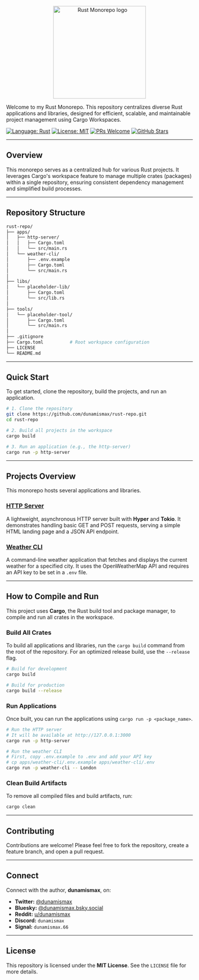 <p align="center">
  <img src="https://github.com/rust-lang/rust-artwork/blob/master/logo/rust-logo-512x512.png" alt="Rust Monorepo logo" width="250"/>
</p>

Welcome to my Rust Monorepo. This repository centralizes diverse Rust applications and libraries, designed for efficient, scalable, and maintainable project management using Cargo Workspaces.

[![Language: Rust](https://img.shields.io/badge/Language-Rust-orange.svg)](https://www.rust-lang.org/)
[![License: MIT](https://img.shields.io/badge/License-MIT-yellow.svg)](https://github.com/dunamismax/rust-repo/blob/main/LICENSE)
[![PRs Welcome](https://img.shields.io/badge/PRs-welcome-brightgreen.svg?style=flat-square)](https://github.com/dunamismax/rust-repo/pulls)
[![GitHub Stars](https://img.shields.io/github/stars/dunamismax/rust-repo?style=social)](https://github.com/dunamismax/rust-repo/stargazers)

---

## Overview

This monorepo serves as a centralized hub for various Rust projects. It leverages Cargo's workspace feature to manage multiple crates (packages) within a single repository, ensuring consistent dependency management and simplified build processes.

---

## Repository Structure

```sh
rust-repo/
├── apps/
│   ├── http-server/
│   │   ├── Cargo.toml
│   │   └── src/main.rs
│   └── weather-cli/
│       ├── .env.example
│       ├── Cargo.toml
│       └── src/main.rs
│
├── libs/
│   └── placeholder-lib/
│       ├── Cargo.toml
│       └── src/lib.rs
│
├── tools/
│   └── placeholder-tool/
│       ├── Cargo.toml
│       └── src/main.rs
│
├── .gitignore
├── Cargo.toml          # Root workspace configuration
├── LICENSE
└── README.md
```

---

## Quick Start

To get started, clone the repository, build the projects, and run an application.

```bash
# 1. Clone the repository
git clone https://github.com/dunamismax/rust-repo.git
cd rust-repo

# 2. Build all projects in the workspace
cargo build

# 3. Run an application (e.g., the http-server)
cargo run -p http-server
```

---

## Projects Overview

This monorepo hosts several applications and libraries.

### [HTTP Server](https://github.com/dunamismax/rust-repo/blob/main/apps/http-server/src/main.rs)

A lightweight, asynchronous HTTP server built with **Hyper** and **Tokio**. It demonstrates handling basic GET and POST requests, serving a simple HTML landing page and a JSON API endpoint.

### [Weather CLI](https://github.com/dunamismax/rust-repo/blob/main/apps/weather-cli/src/main.rs)

A command-line weather application that fetches and displays the current weather for a specified city. It uses the OpenWeatherMap API and requires an API key to be set in a `.env` file.

---

## How to Compile and Run

This project uses **Cargo**, the Rust build tool and package manager, to compile and run all crates in the workspace.

### Build All Crates

To build all applications and libraries, run the `cargo build` command from the root of the repository. For an optimized release build, use the `--release` flag.

```bash
# Build for development
cargo build

# Build for production
cargo build --release
```

### Run Applications

Once built, you can run the applications using `cargo run -p <package_name>`.

```bash
# Run the HTTP server
# It will be available at http://127.0.0.1:3000
cargo run -p http-server

# Run the weather CLI
# First, copy .env.example to .env and add your API key
# cp apps/weather-cli/.env.example apps/weather-cli/.env
cargo run -p weather-cli -- London
```

### Clean Build Artifacts

To remove all compiled files and build artifacts, run:

```bash
cargo clean
```

---

## Contributing

Contributions are welcome! Please feel free to fork the repository, create a feature branch, and open a pull request.

---

## Connect

Connect with the author, **dunamismax**, on:

- **Twitter:** [@dunamismax](https://twitter.com/dunamismax)
- **Bluesky:** [@dunamismax.bsky.social](https://bsky.app/profile/dunamismax.bsky.social)
- **Reddit:** [u/dunamismax](https://www.reddit.com/user/dunamismax)
- **Discord:** `dunamismax`
- **Signal:** `dunamismax.66`

---

## License

This repository is licensed under the **MIT License**. See the `LICENSE` file for more details.
